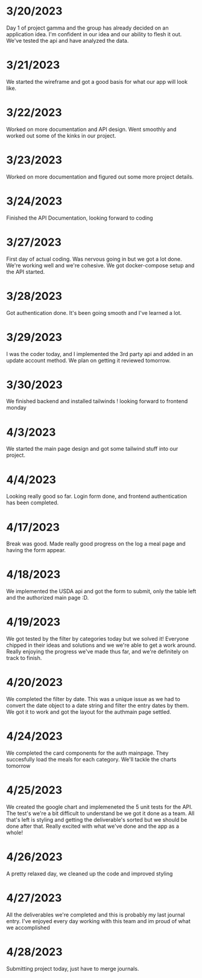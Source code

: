# 3/20/2023

Day 1 of project gamma and the group has already decided on an application idea. I'm confident in our idea and our ability to flesh it out. We've tested the api and have analyzed the data.

# 3/21/2023

We started the wireframe and got a good basis for what our app will look like.

# 3/22/2023

Worked on more documentation and API design. Went smoothly and worked out some of the kinks in our project.

# 3/23/2023

Worked on more documentation and figured out some more project details.

# 3/24/2023

Finished the API Documentation, looking forward to coding

# 3/27/2023

First day of actual coding. Was nervous going in but we got a lot done. We're working well and we're cohesive. We got docker-compose setup and the API started.

# 3/28/2023

Got authentication done. It's been going smooth and I've learned a lot.

# 3/29/2023

I was the coder today, and I implemented the 3rd party api and added in an update account method. We plan on getting it reviewed tomorrow.

# 3/30/2023

We finished backend and installed tailwinds ! looking forward to frontend monday

# 4/3/2023

We started the main page design and got some tailwind stuff into our project.

# 4/4/2023

Looking really good so far. Login form done, and frontend authentication has been completed.

# 4/17/2023

Break was good. Made really good progress on the log a meal page and having the form appear.

# 4/18/2023

We implemented the USDA api and got the form to submit, only the table left and the authorized main page :D.

# 4/19/2023

We got tested by the filter by categories today but we solved it! Everyone chipped in their ideas and solutions and we we're able to get a work around. Really enjoying the progress we've made thus far, and we're definitely on track to finish.

# 4/20/2023

We completed the filter by date. This was a unique issue as we had to convert the date object to a date string and filter the entry dates by them. We got it to work and got the layout for the authmain page settled.

# 4/24/2023

We completed the card components for the auth mainpage. They succesfully load the meals for each category. We'll tackle the charts tomorrow

# 4/25/2023

We created the google chart and implemeneted the 5 unit tests for the API. The test's we're a bit difficult to understand be we got it done as a team. All that's left is styling and getting the deliverable's sorted but we should be done after that. Really excited with what we've done and the app as a whole!

# 4/26/2023

A pretty relaxed day, we cleaned up the code and improved styling

# 4/27/2023

All the deliverables we're completed and this is probably my last journal entry. I've enjoyed every day working with this team and im proud of what we accomplished

# 4/28/2023

Submitting project today, just have to merge journals.
